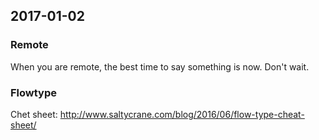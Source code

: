 ## 2017-01-02

### Remote
When you are remote, the best time to say something is now. Don't wait.  

### Flowtype
Chet sheet: http://www.saltycrane.com/blog/2016/06/flow-type-cheat-sheet/
